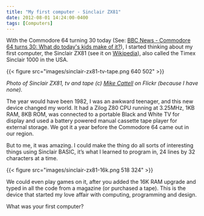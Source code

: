 ```yaml
---
title: "My first computer - Sinclair ZX81"
date: 2012-08-01 14:24:00-0400
tags: [Computers]
---
```


With the Commodore 64 turning 30 today (See: [BBC News - Commodore 64 turns 30: What do today's kids make of it?](http://www.bbc.co.uk/news/technology-19055707)), I started thinking about my first computer, the Sinclair ZX81 (see it on [Wikipedia](http://en.wikipedia.org/wiki/ZX81)), also called the Timex Sinclair 1000 in the USA.

{{< figure src="images/sinclair-zx81-tv-tape.png 640 502" >}}

*Photo of Sinclair ZX81, tv and tape (c) [Mike Cattell](http://www.flickr.com/people/mikecattell/) on Flickr (because I have none).*

The year would have been 1982, I was an awkward teenager, and this new device changed my world. It had a Zilog Z80 CPU running at 3.25MHz, 1KB RAM, 8KB ROM, was connected to a portable Black and White TV for display and used a battery powered manual cassette tape player for external storage. We got it a year before the Commodore 64 came out in our region.

But to me, it was amazing. I could make the thing do all sorts of interesting things using Sinclair BASIC, it’s what I learned to program in, 24 lines by 32 characters at a time.

{{< figure src="images/sinclair-zx81-16k.png 518 324" >}}

We could even play games on it, after you added the 16K RAM upgrade and typed in all the code from a magazine (or purchased a tape). This is the device that started my love affair with computing, programming and design.

What was your first computer?
